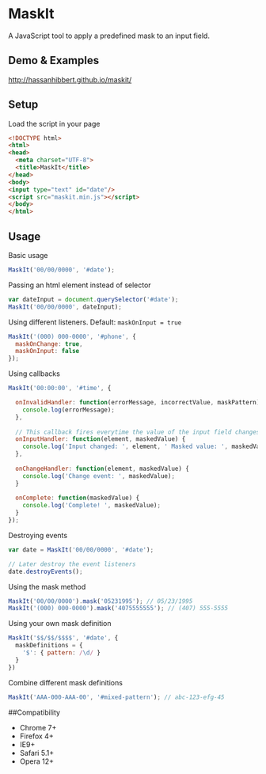 # MaskIt

A JavaScript tool to apply a predefined mask to an input field.

## Demo & Examples

http://hassanhibbert.github.io/maskit/

## Setup 

Load the script in your page

```html
<!DOCTYPE html>
<html>
<head>
  <meta charset="UTF-8">
  <title>MaskIt</title>
</head>
<body>
<input type="text" id="date"/>
<script src="maskit.min.js"></script>
</body>
</html>
```

## Usage

Basic usage

```javascript
MaskIt('00/00/0000', '#date');
```

Passing an html element instead of selector

```javascript
var dateInput = document.querySelector('#date');
MaskIt('00/00/0000', dateInput);
```

Using different listeners. Default: `maskOnInput = true`

```javascript
MaskIt('(000) 000-0000', '#phone', {
  maskOnChange: true,
  maskOnInput: false
});
```

Using callbacks

```javascript
MaskIt('00:00:00', '#time', {

  onInvalidHandler: function(errorMessage, incorrectValue, maskPattern) {
    console.log(errorMessage);
  },
  
  // This callback fires everytime the value of the input field changes
  onInputHandler: function(element, maskedValue) {
    console.log('Input changed: ', element, ' Masked value: ', maskedValue);
  },
  
  onChangeHandler: function(element, maskedValue) {
    console.log('Change event: ', maskedValue);
  }
  
  onComplete: function(maskedValue) {
    console.log('Complete! ', maskedValue);
  }
});
```

Destroying events

```javascript
var date = MaskIt('00/00/0000', '#date');

// Later destroy the event listeners
date.destroyEvents();
```

Using the mask method

```javascript
MaskIt('00/00/0000').mask('05231995'); // 05/23/1995
MaskIt('(000) 000-0000').mask('4075555555'); // (407) 555-5555
```

Using your own mask definition

```javascript
MaskIt('$$/$$/$$$$', '#date', {
  maskDefinitions = {
    '$': { pattern: /\d/ } 
  }
})
```

Combine different mask definitions

```javascript
MaskIt('AAA-000-AAA-00', '#mixed-pattern'); // abc-123-efg-45
```

##Compatibility

- Chrome 7+
- Firefox 4+
- IE9+
- Safari 5.1+
- Opera 12+
